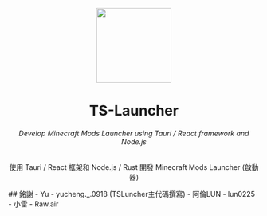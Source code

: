 <p align="center"><img src="https://media.discordapp.net/attachments/809735462935461899/1170674454859370566/3.png?ex=6575960c&is=6563210c&hm=6af590afd30a96d74d011384633965d4c6424c4afee00b6f85ef36c6bf90f2d2&=&width=936&height=936" width="150px" height="150px"></p>
<h1 align="center">TS-Launcher</h1>
<!-- <em><h5 align="center">(全名 TS Launcher)</h5></em> -->
<h6 align="center">Develop Minecraft Mods Launcher using Tauri / React framework and Node.js</h6>
<p align="center">使用 Tauri / React 框架和 Node.js / Rust 開發 Minecraft Mods Launcher (啟動器)</p>
## 銘謝
- Yu - yucheng._.0918 (TSLuncher主代碼撰寫)
- 阿倫LUN - lun0225
- 小雷 - Raw.air
